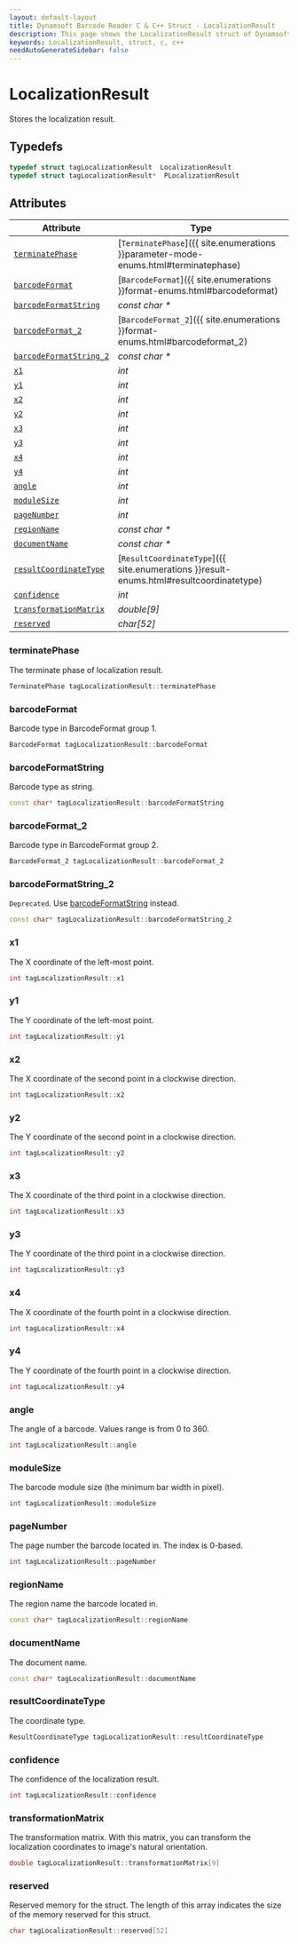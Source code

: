```yaml
---
layout: default-layout
title: Dynamsoft Barcode Reader C & C++ Struct - LocalizationResult
description: This page shows the LocalizationResult struct of Dynamsoft Barcode Reader for C & C++ Language.
keywords: LocalizationResult, struct, c, c++
needAutoGenerateSidebar: false
---
```



# LocalizationResult
Stores the localization result.

## Typedefs

```cpp
typedef struct tagLocalizationResult  LocalizationResult
typedef struct tagLocalizationResult*  PLocalizationResult
```  
  

## Attributes
  
| Attribute | Type |
|---------- | ---- |
| [`terminatePhase`](#terminatephase) | [`TerminatePhase`]({{ site.enumerations }}parameter-mode-enums.html#terminatephase) |
| [`barcodeFormat`](#barcodeformat) | [`BarcodeFormat`]({{ site.enumerations }}format-enums.html#barcodeformat) |
| [`barcodeFormatString`](#barcodeformatstring) | *const char \** |
| [`barcodeFormat_2`](#barcodeformat_2 ) | [`BarcodeFormat_2`]({{ site.enumerations }}format-enums.html#barcodeformat_2) |
| [`barcodeFormatString_2`](#barcodeformatstring_2) | *const char \** |
| [`x1`](#x1) | *int* |
| [`y1`](#y1) | *int* |
| [`x2`](#x2) | *int* |
| [`y2`](#y2) | *int* |
| [`x3`](#x3) | *int* |
| [`y3`](#y3) | *int* |
| [`x4`](#x4) | *int* |
| [`y4`](#y4) | *int* |
| [`angle`](#angle) | *int* |
| [`moduleSize`](#modulesize) | *int* |
| [`pageNumber`](#pagenumber) | *int* |
| [`regionName`](#regionname) | *const char \** |
| [`documentName`](#documentname)| *const char \** |
| [`resultCoordinateType`](#resultcoordinatetype) | [`ResultCoordinateType`]({{ site.enumerations }}result-enums.html#resultcoordinatetype) |
| [`confidence`](#confidence) | *int* |
| [`transformationMatrix`](#transformationmatrix) | *double[9]* |
| [`reserved`](#reserved) | *char\[52\]* |


### terminatePhase
The terminate phase of localization result.
```cpp
TerminatePhase tagLocalizationResult::terminatePhase
```

### barcodeFormat
Barcode type in BarcodeFormat group 1.
```cpp
BarcodeFormat tagLocalizationResult::barcodeFormat
```

### barcodeFormatString

Barcode type as string.

```cpp
const char* tagLocalizationResult::barcodeFormatString
```

### barcodeFormat_2
Barcode type in BarcodeFormat group 2.
```cpp
BarcodeFormat_2 tagLocalizationResult::barcodeFormat_2
```

### barcodeFormatString_2

`Deprecated`. Use [barcodeFormatString](#barcodeformatstring) instead.

```cpp
const char* tagLocalizationResult::barcodeFormatString_2
```

### x1
The X coordinate of the left-most point.
```cpp
int tagLocalizationResult::x1
```

### y1
The Y coordinate of the left-most point.
```cpp
int tagLocalizationResult::y1
```

### x2
The X coordinate of the second point in a clockwise direction.
```cpp
int tagLocalizationResult::x2
```

### y2
The Y coordinate of the second point in a clockwise direction.
```cpp
int tagLocalizationResult::y2
```

### x3
The X coordinate of the third point in a clockwise direction.
```cpp
int tagLocalizationResult::x3
```

### y3
The Y coordinate of the third point in a clockwise direction.
```cpp
int tagLocalizationResult::y3
```

### x4
The X coordinate of the fourth point in a clockwise direction.
```cpp
int tagLocalizationResult::x4
```

### y4
The Y coordinate of the fourth point in a clockwise direction.
```cpp
int tagLocalizationResult::y4
```

### angle
The angle of a barcode. Values range is from 0 to 360.
```cpp
int tagLocalizationResult::angle
```

### moduleSize
The barcode module size (the minimum bar width in pixel).
```cpp
int tagLocalizationResult::moduleSize
```

### pageNumber
The page number the barcode located in. The index is 0-based.
```cpp
int tagLocalizationResult::pageNumber
```

### regionName
The region name the barcode located in.
```cpp
const char* tagLocalizationResult::regionName
```

### documentName
The document name.
```cpp
const char* tagLocalizationResult::documentName
```

### resultCoordinateType
The coordinate type.
```cpp
ResultCoordinateType tagLocalizationResult::resultCoordinateType
```

### confidence
The confidence of the localization result.
```cpp
int tagLocalizationResult::confidence
```

### transformationMatrix

The transformation matrix. With this matrix, you can transform the localization coordinates to image's natural orientation.

```cpp
double tagLocalizationResult::transformationMatrix[9]
```

### reserved

Reserved memory for the struct. The length of this array indicates the size of the memory reserved for this struct.
```cpp
char tagLocalizationResult::reserved[52]
```
